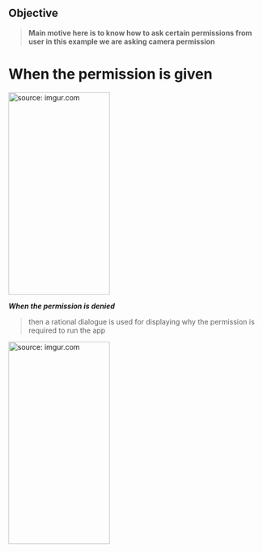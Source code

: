 ## Objective
 >**Main  motive  here is to know how to ask certain permissions from user in this example we are asking camera permission**


# When the permission is  given

<a href="https://imgur.com/rsuawwX"><img src="https://i.imgur.com/rsuawwX.gif" title="source: imgur.com" height=400 width=200 /></a>

***When the permission is denied***
>then a rational dialogue is used for displaying  why the permission is required to run the app


<a href="https://imgur.com/f1MIE4A"><img src="https://i.imgur.com/f1MIE4A.gif" title="source: imgur.com" height=400 width=200 /></a>


